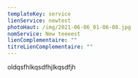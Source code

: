 ```yaml
---
templateKey: service
lienService: newtest
photoHaut: /img/2021-06-06_01-06-08.jpg
nomService: New teeeest
lienComplementaire: ""
titreLienComplementaire: ""
---
```

oldqsfhlkqsdfhjlkqsdfjh